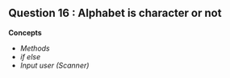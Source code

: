 ## Question 16 : Alphabet is character or not

**Concepts**
* _Methods_
* _if else_
* _Input user (Scanner)_